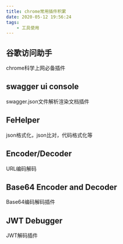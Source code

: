 ```yaml
---
title: chrome常用插件积累
date: 2020-05-12 19:56:24
tags: 
    - 工具使用
---
```

<meta name="referrer" content="no-referrer" />


## 谷歌访问助手

chrome科学上网必备插件

## swagger ui console

swagger.json文件解析渲染文档插件

## FeHelper

json格式化，json比对，代码格式化等

## Encoder/Decoder

URL编码解码

## Base64 Encoder and Decoder

Base64编码解码插件

## JWT Debugger

JWT解码插件